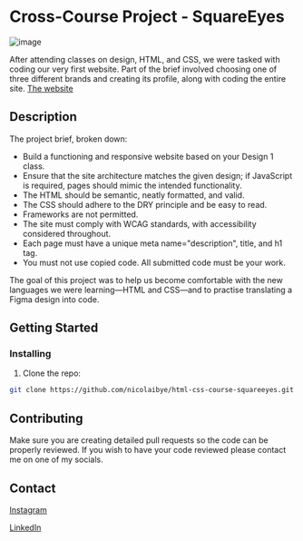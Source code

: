 # Cross-Course Project - SquareEyes

![image](https://github.com/user-attachments/assets/e0859b1e-0eda-40eb-8c35-87ea3c1c0f86)

After attending classes on design, HTML, and CSS, we were tasked with coding our very first website. Part of the brief involved choosing one of three different brands and creating its profile, along with coding the entire site. 
[The website](https://nicolaibye.github.io/html-css-course-squareeyes/)

## Description

The project brief, broken down:

- Build a functioning and responsive website based on your Design 1 class.
- Ensure that the site architecture matches the given design; if JavaScript is required, pages should mimic the intended functionality.
- The HTML should be semantic, neatly formatted, and valid.
- The CSS should adhere to the DRY principle and be easy to read.
- Frameworks are not permitted.
- The site must comply with WCAG standards, with accessibility considered throughout.
- Each page must have a unique meta name="description", title, and h1 tag.
- You must not use copied code. All submitted code must be your work.

The goal of this project was to help us become comfortable with the new languages we were learning—HTML and CSS—and to practise translating a Figma design into code.

## Getting Started

### Installing

1. Clone the repo:

```bash
git clone https://github.com/nicolaibye/html-css-course-squareeyes.git
```

## Contributing

Make sure you are creating detailed pull requests so the code can be properly reviewed.
If you wish to have your code reviewed please contact me on one of my socials.

## Contact

[Instagram](www.twitter.com)

[LinkedIn](https://www.instagram.com/nicolai_designs/)
